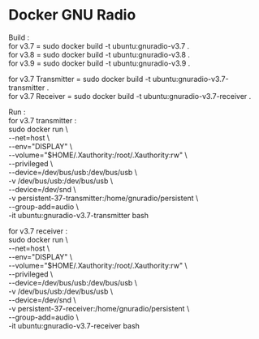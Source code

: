 # Docker GNU Radio

Build :  
for v3.7 = sudo docker build -t ubuntu:gnuradio-v3.7 .  
for v3.8 = sudo docker build -t ubuntu:gnuradio-v3.8 .  
for v3.9 = sudo docker build -t ubuntu:gnuradio-v3.9 .  

for v3.7 Transmitter = sudo docker build -t ubuntu:gnuradio-v3.7-transmitter .  
for v3.7 Receiver = sudo docker build -t ubuntu:gnuradio-v3.7-receiver .  

Run :  
for v3.7 transmitter :  
sudo docker run \  
--net=host \  
--env="DISPLAY" \  
--volume="$HOME/.Xauthority:/root/.Xauthority:rw" \  
--privileged \  
--device=/dev/bus/usb:/dev/bus/usb \  
-v /dev/bus/usb:/dev/bus/usb \  
--device=/dev/snd \  
-v persistent-37-transmitter:/home/gnuradio/persistent \  
--group-add=audio \  
-it ubuntu:gnuradio-v3.7-transmitter bash  

for v3.7 receiver :  
sudo docker run \  
--net=host \  
--env="DISPLAY" \  
--volume="$HOME/.Xauthority:/root/.Xauthority:rw" \  
--privileged \  
--device=/dev/bus/usb:/dev/bus/usb \  
-v /dev/bus/usb:/dev/bus/usb \  
--device=/dev/snd \  
-v persistent-37-receiver:/home/gnuradio/persistent \  
--group-add=audio \  
-it ubuntu:gnuradio-v3.7-receiver bash  

 
